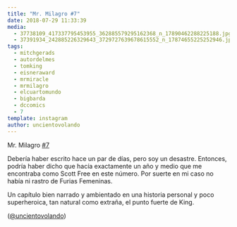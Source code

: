 ```yaml
---
title: "Mr. Milagro #7"
date: 2018-07-29 11:33:39
media: 
  - 37738109_417337795453955_362885579295162368_n_17890462288225188.jpg
  - 37391934_242885226329643_3729727639678615552_n_17874655225252946.jpg
tags: 
  - mitchgerads
  - autordelmes
  - tomking
  - eisneraward
  - mrmiracle
  - mrmilagro
  - elcuartomundo
  - bigbarda
  - dccomics
  - 7
template: instagram
author: uncientovolando
---
```


Mr. Milagro [#7](/tags/7)

Debería haber escrito hace un par de días, pero soy un desastre. Entonces, podría haber dicho que hacía exactamente un año y medio que me encontraba como Scott Free en este número. Por suerte en mi caso no había ni rastro de Furias Femeninas.

Un capítulo bien narrado y ambientado en una historia personal y poco superheroica, tan natural como extraña, el punto fuerte de King.

([@uncientovolando](https://instagram.com/uncientovolando))
